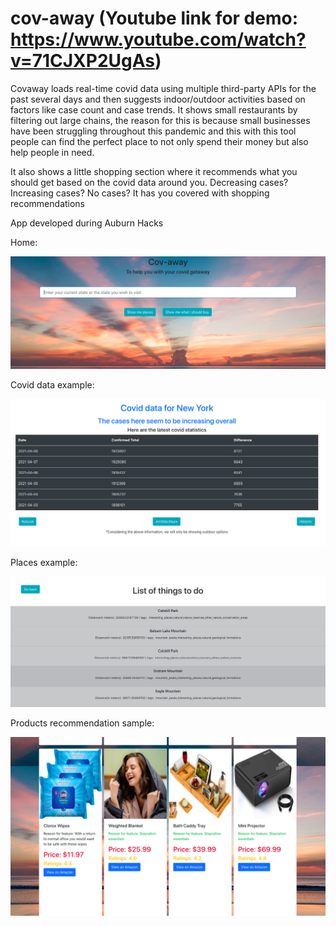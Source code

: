 # cov-away (Youtube link for demo: https://www.youtube.com/watch?v=71CJXP2UgAs)
Covaway loads real-time covid data using multiple third-party APIs for the past several days and then suggests indoor/outdoor activities based on factors like case count and case trends. It shows small restaurants by filtering out large chains, the reason for this is because small businesses have been struggling throughout this pandemic and this with this tool people can find the perfect place to not only spend their money but also help people in need.

It also shows a little shopping section where it recommends what you should get based on the covid data around you. Decreasing cases? Increasing cases? No cases? It has you covered with shopping recommendations

App developed during Auburn Hacks

Home:

<img src="https://github.com/ankittrehan2000/cov-away/blob/main/screenshots/Screen%20Shot%202021-04-11%20at%2011.40.27%20AM.png" width="600" />

Covid data example: 

<img src="https://github.com/ankittrehan2000/cov-away/blob/main/screenshots/Screen%20Shot%202021-04-11%20at%2011.40.52%20AM.png" width="600" />

Places example: 

<img src="https://github.com/ankittrehan2000/cov-away/blob/main/screenshots/Screen%20Shot%202021-04-11%20at%2011.41.00%20AM.png" width="600" />

Products recommendation sample: 

<img src="https://github.com/ankittrehan2000/cov-away/blob/main/screenshots/Screen%20Shot%202021-04-11%20at%2011.41.21%20AM.png" width="600" />
